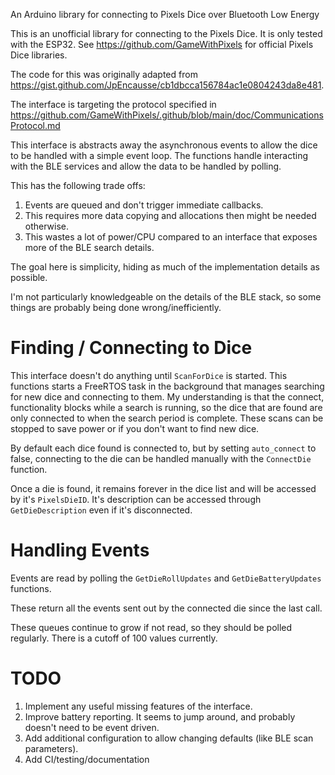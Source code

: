 An Arduino library for connecting to Pixels Dice over Bluetooth Low Energy

This is an unofficial library for connecting to the Pixels Dice. It is only tested with the ESP32. See <https://github.com/GameWithPixels> for official Pixels Dice libraries.

The code for this was originally adapted from <https://gist.github.com/JpEncausse/cb1dbcca156784ac1e0804243da8e481>.

The interface is targeting the protocol specified in <https://github.com/GameWithPixels/.github/blob/main/doc/CommunicationsProtocol.md>

This interface is abstracts away the asynchronous events to allow the dice to be handled with a simple event loop. The functions handle interacting with the BLE services and allow the data to be handled by polling.

This has the following trade offs:
1. Events are queued and don't trigger immediate callbacks.
2. This requires more data copying and allocations then might be needed otherwise.
3. This wastes a lot of power/CPU compared to an interface that exposes more of the BLE search details.

The goal here is simplicity, hiding as much of the implementation details as possible.

I'm  not particularly knowledgeable on the details of the BLE stack, so some things are probably being done wrong/inefficiently.

# Finding / Connecting to Dice
This interface doesn't do anything until `ScanForDice` is started. This functions starts a FreeRTOS task in the background that manages searching for new dice and connecting to them. My understanding is that the connect, functionality blocks while a search is running, so the dice that are found are only connected to when the search period is complete. These scans can be stopped to save power or if you don't want to find new dice.

By default each dice found is connected to, but by setting `auto_connect` to false, connecting to the die can be handled manually with the `ConnectDie` function.

Once a die is found, it remains forever in the dice list and will be accessed by it's `PixelsDieID`. It's description can be accessed through `GetDieDescription` even if it's disconnected.

# Handling Events
Events are read by polling the `GetDieRollUpdates` and `GetDieBatteryUpdates` functions.

These return all the events sent out by the connected die since the last call.

These queues continue to grow if not read, so they should be polled regularly. There is a cutoff of 100 values currently.

# TODO
1. Implement any useful missing features of the interface.
2. Improve battery reporting. It seems to jump around, and probably doesn't need to be event driven.
3. Add additional configuration to allow changing defaults (like BLE scan parameters).
4. Add CI/testing/documentation 
